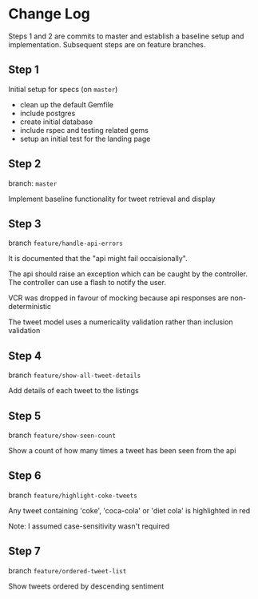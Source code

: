 # Change Log

Steps 1 and 2 are commits to master and establish a baseline setup and implementation.
Subsequent steps are on feature branches.


## Step 1

Initial setup for specs (on `master`)

* clean up the default Gemfile
* include postgres
* create initial database
* include rspec and testing related gems
* setup an initial test for the landing page


## Step 2

branch: `master`

Implement baseline functionality for tweet retrieval and display


## Step 3

branch `feature/handle-api-errors`

It is documented that the "api might fail occaisionally".

The api should raise an exception which can be caught by the controller.
The controller can use a flash to notify the user.

VCR was dropped in favour of mocking because api responses are non-deterministic

The tweet model uses a numericality validation rather than inclusion validation


## Step 4

branch `feature/show-all-tweet-details`

Add details of each tweet to the listings


## Step 5

branch `feature/show-seen-count`

Show a count of how many times a tweet has been seen from the api


## Step 6

branch `feature/highlight-coke-tweets`

Any tweet containing 'coke', 'coca-cola' or 'diet cola' is highlighted in red

Note: I assumed case-sensitivity wasn't required


## Step 7

branch `feature/ordered-tweet-list`

Show tweets ordered by descending sentiment


